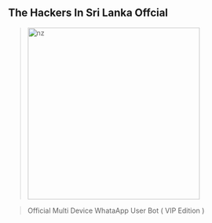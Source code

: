 ## The Hackers In Sri Lanka Offcial


> <img src="https://telegra.ph/file/611fcbc5979c81afbf61f.jpg" alt="nz" width="350"/>
</p>

> Official Multi Device WhataApp User Bot ( VIP Edition )
